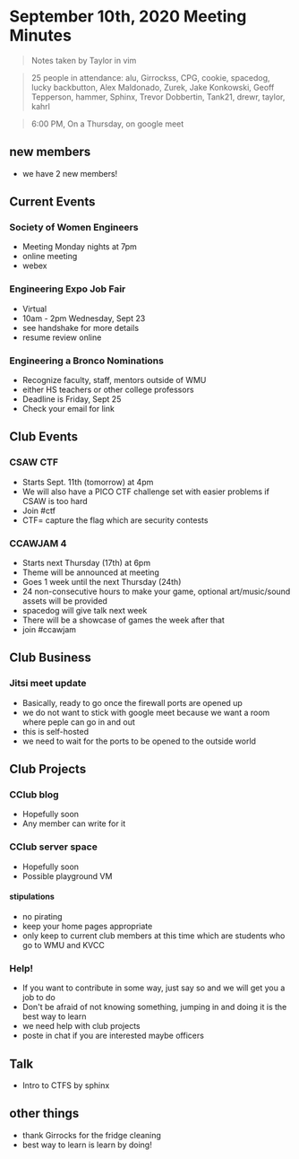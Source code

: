 # September 10th, 2020 Meeting Minutes
> Notes taken by Taylor in vim

> 25 people in attendance: alu, Girrockss, CPG, cookie, spacedog, lucky backbutton, Alex Maldonado, Zurek, Jake Konkowski, Geoff Tepperson, hammer, Sphinx, Trevor Dobbertin, Tank21, drewr, taylor, kahrl

> 6:00 PM, On a Thursday, on google meet

## new members
* we have 2 new members!

## Current Events

### Society of Women Engineers
* Meeting Monday nights at 7pm
* online meeting
* webex

### Engineering Expo Job Fair
* Virtual
* 10am - 2pm Wednesday, Sept 23
* see handshake for more details
* resume review online

### Engineering a Bronco Nominations
* Recognize faculty, staff, mentors outside of WMU
* either HS teachers or other college professors
* Deadline is Friday, Sept 25
* Check your email for link

## Club Events

### CSAW CTF
* Starts Sept. 11th (tomorrow) at 4pm
* We will also have a PICO CTF challenge set with easier problems if CSAW is too hard
* Join #ctf
* CTF= capture the flag which are security contests

### CCAWJAM 4
* Starts next Thursday (17th) at 6pm
* Theme will be announced at meeting
* Goes 1 week until the next Thursday (24th)
* 24 non-consecutive hours to make your game, optional art/music/sound assets will be provided
* spacedog will give talk next week
* There will be a showcase of games the week after that
* join #ccawjam

## Club Business

### Jitsi meet update
* Basically, ready to go once the firewall ports are opened up
* we do not want to stick with google meet because we want a room where peple can go in and out
* this is self-hosted
* we need to wait for the ports to be opened to the outside world

## Club Projects

### CClub blog
* Hopefully soon
* Any member can write for it

### CClub server space
* Hopefully soon
* Possible playground VM

#### stipulations
* no pirating 
* keep your home pages appropriate
* only keep to current club members at this time  which are students who go to WMU and KVCC

### Help!
* If you want to contribute in some way, just say so and we will get you a job to do
* Don't be afraid of not knowing something, jumping in and doing it is the best way to learn
* we need help with club projects
* poste in chat if you are interested maybe officers

## Talk
* Intro to CTFS by sphinx

## other things
* thank Girrocks for the fridge cleaning
* best way to learn is learn by doing!



